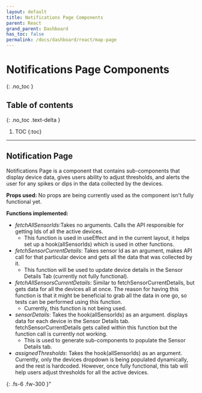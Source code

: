 ```yaml
---  
layout: default  
title: Notifications Page Components
parent: React  
grand_parent: Dashboard
has_toc: false
permalink: /docs/dashboard/react/map-page
---  
```


# Notifications Page Components
{: .no_toc }



## Table of contents
{: .no_toc .text-delta }

1. TOC
{:toc}

---

## Notification Page

Notifications Page is a component that contains sub-components that display device data, gives users ability to adjust thresholds, and alerts the user for any spikes or dips in the data collected by the devices.

**Props used:**
No props are being currently used as the component isn't fully functional yet.

**Functions implemented:**
- *fetchAllSensorIds*:Takes no arguments. Calls the API responsible for getting Ids of all the active devices. 
    - This function is used in useEffect and in the current layout, it helps set up a hook(allSensorIds) which is used in other functions.
- *fetchSensorCurrentDetails*: Takes sensor Id as an argument, makes API call for that particular device and gets all the data that was collected by it. 
    - This function will be used to update device details in the Sensor Details Tab (currently not fully functional).
- *fetchAllSensorsCurrentDetails*: Similar to fetchSensorCurrentDetails, but gets data for all the devices all at once. The reason for having this function is that it might be beneficial to grab all the data in one go, so tests can be performed using this function.  
    - Currently, this function is not being used.
- *sensorDetails*: Takes the hook(allSensorIds) as an argument. displays data for each device in the Sensor Details tab. fetchSensorCurrentDetails gets called within this function but the function call is currently not working.
    - This is used to generate sub-components to populate the Sensor Details tab.
- *assignedThresholds*: Takes the hook(allSensorIds) as an argument. Currently, only the devices dropdown is being populated dynamically, and the rest is hardcoded. However, once fully functional, this tab will help users adjust thresholds for all the active devices.

{: .fs-6 .fw-300 }"